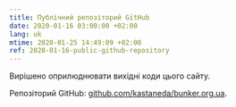 ```yaml
---
title: Публічний репозіторий GitHub
date: 2020-01-16 03:00:00 +02:00
lang: uk
mtime: 2020-01-25 14:49:09 +02:00
ref: 2020-01-16-public-github-repository
---
```


Вирішено оприлюднювати вихідні коди цього сайту.

Репозіторий GitHub: [github.com/kastaneda/bunker.org.ua][1].

[1]: https://github.com/kastaneda/bunker.org.ua
